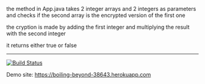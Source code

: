 
the method in App.java takes 2 integer arrays and 2 integers as parameters and 
checks if the second array is the encrypted version of the first one

the cryption is made by adding the first integer and multiplying the result with the second integer

it returns either true or false

-----

[![Build Status](https://travis-ci.org/mervemalli97/myDemoApp.svg?branch=master)](https://travis-ci.org/mervemalli97/myDemoApp)

Demo site: https://boiling-beyond-38643.herokuapp.com